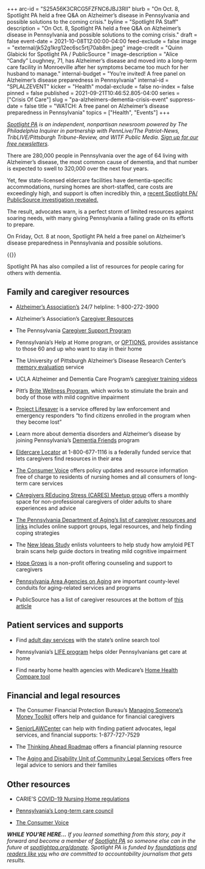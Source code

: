 +++
arc-id = "S25A56K3CRCG5FZFNC6JBJ3RII"
blurb = "On Oct. 8, Spotlight PA held a free Q&A on Alzheimer’s disease in Pennsylvania and possible solutions to the coming crisis."
byline = "Spotlight PA Staff"
description = "On Oct. 8, Spotlight PA held a free Q&A on Alzheimer’s disease in Pennsylvania and possible solutions to the coming crisis."
draft = false
event-date = 2021-10-08T12:00:00-04:00
feed-exclude = false
image = "external/jk52g1krg12ec6sc5rtj70ab8m.jpeg"
image-credit = "Quinn Glabicki for Spotlight PA / PublicSource "
image-description = "Alice “Candy” Loughney, 71, has Alzheimer’s disease and moved into a long-term care facility in Monroeville after her symptoms became too much for her husband to manage."
internal-budget = "You’re invited! A free panel on Alzheimer’s disease preparedness in Pennsylvania"
internal-id = "SPLALZEVENT"
kicker = "Health"
modal-exclude = false
no-index = false
pinned = false
published = 2021-09-21T10:46:52.805-04:00
series = ["Crisis Of Care"]
slug = "pa-alzheimers-dementia-crisis-event"
suppress-date = false
title = "WATCH: A free panel on Alzheimer’s disease preparedness in Pennsylvania"
topics = ["Health", "Events"]
+++

<a href="https://www.spotlightpa.org/"><i>Spotlight PA</i></a><i> is an independent, nonpartisan newsroom powered by The Philadelphia Inquirer in partnership with PennLive/The Patriot-News, TribLIVE/Pittsburgh Tribune-Review, and WITF Public Media. </i><a href="https://www.spotlightpa.org/newsletters"><i>Sign up for our free newsletters</i></a><i>.</i>

There are 280,000 people in Pennsylvania over the age of 64 living with Alzheimer’s disease, the most common cause of dementia, and that number is expected to swell to 320,000 over the next four years.

Yet, few state-licensed eldercare facilities have dementia-specific accommodations, nursing homes are short-staffed, care costs are exceedingly high, and support is often incredibly thin, a <a href="https://www.spotlightpa.org/news/2021/09/pa-alzheimers-dementia-crisis-unprepared/">recent Spotlight PA/ PublicSource investigation revealed.</a>

The result, advocates warn, is a perfect storm of limited resources against soaring needs, with many giving Pennsylvania a failing grade on its efforts to prepare.

On Friday, Oct. 8 at noon, Spotlight PA held a free panel on Alzheimer’s disease preparedness in Pennsylvania and possible solutions.

{{<youtube Bnq2m3746Vo>}}

Spotlight PA has also compiled a list of resources for people caring for others with dementia.

## Family and caregiver resources

- <a href="https://web.archive.org/20210918111525/https://www.alzheimersblog.org/">Alzheimer’s Association’s</a> 24/7 helpline: 1-800-272-3900

- Alzheimer’s Association’s <a href="https://web.archive.org/20210912061548/https://www.alz.org/help-support/caregiving">Caregiver Resources</a>

- The Pennsylvania <a href="https://web.archive.org/20210902115309/https://www.aging.pa.gov/aging-services/caregiver-support/Pages/default.aspx">Caregiver Support Program</a>

- Pennsylvania’s Help at Home program, or <a href="https://web.archive.org/20210902191907/https://www.aging.pa.gov/aging-services/help-at-Home/Pages/default.aspx">OPTIONS</a>, provides assistance to those 60 and up who want to stay in their home

- The University of Pittsburgh Alzheimer’s Disease Research Center’s <a href="https://web.archive.org/20210904121523/https://www.adrc.pitt.edu/about/memory-evaluation/">memory evaluation</a> service

- UCLA Alzheimer and Dementia Care Program’s <a href="https://web.archive.org/20210905032026/https://connect.uclahealth.org/2018/06/06/online-training-videos-provide-coping-skills-for-caregivers-of-people-with-dementia/">caregiver training videos</a>

- Pitt’s <a href="https://web.archive.org/20210906041726/https://www.adrc.pitt.edu/brite-wellness-program-aims-to-help-seniors-with-mild-memory-problems/">Brite Wellness Program</a>, which works to stimulate the brain and body of those with mild cognitive impairment

- <a href="https://web.archive.org/20210911121929/http://alleghenycountyda.us/project-lifesaver/">Project Lifesaver</a> is a service offered by law enforcement and emergency responders “to find citizens enrolled in the program when they become lost”

- Learn more about dementia disorders and Alzheimer’s disease by joining Pennsylvania’s <a href="https://web.archive.org/20210904184013/https://www.dementiafriendspa.org/">Dementia Friends</a> program

- <a href="https://web.archive.org/20210902111609/https://eldercare.acl.gov/">Eldercare Locator</a> at 1-800-677-1116 is a federally funded service that lets caregivers find resources in their area

- <a href="https://web.archive.org/20211016022017/https://theconsumervoice.org/about/membership">The Consumer Voice</a> offers policy updates and resource information free of charge to residents of nursing homes and all consumers of long-term care services

- <a href="https://web.archive.org/20211021061639/https://www.meetup.com/Caregiver-Support-Group-Philadelphia/">CAregivers REducing Stress (CARES) Meetup group</a> offers a monthly space for non-professional caregivers of older adults to share experiences and advice

- <a href="https://web.archive.org/20210928042748/https://www.aging.pa.gov/aging-services/caregiver-support/Pages/Caregivers-of-Adults.aspx">The Pennsylvania Department of Aging’s list of caregiver resources and links</a> includes online support groups, legal resources, and help finding coping strategies

- The <a href="https://web.archive.org/20211019203315/https://www.ideas-study.org/">New Ideas Study</a> enlists volunteers to help study how amyloid PET brain scans help guide doctors in treating mild cognitive impairment

- <a href="https://web.archive.org/20210927005909/https://hopegrows.net/">Hope Grows</a> is a non-profit offering counseling and support to caregivers

- <a href="https://web.archive.org/20210926073702/https://p4a.org/">Pennsylvania Area Agencies on Aging</a> are important county-level conduits for aging-related services and programs

- PublicSource has a list of caregiver resources at the bottom of <a href="https://web.archive.org/20210902093528/https://www.publicsource.org/alzheimers-dementia-caregivers-unpaid-pennsylvania-mental-health/">this article</a>

## Patient services and supports

- Find <a href="https://www.aging.pa.gov/local-resources/Pages/Adult-Day-Center.aspx">adult day services</a> with the state’s online search tool

- Pennsylvania’s <a href="https://web.archive.org/web/20221212041606/https://www.palifeprograms.org/">LIFE program</a> helps older Pennsylvanians get care at home

- Find nearby home health agencies with Medicare’s <a href="https://web.archive.org/20210908131845/https://www.medicare.gov/homehealthcompare/search.html">Home Health Compare tool</a>

## Financial and legal resources

- The Consumer Financial Protection Bureau’s <a href="https://web.archive.org/20210901065412/https://www.consumerfinance.gov/consumer-tools/managing-someone-elses-money/">Managing Someone’s Money Toolkit</a> offers help and guidance for financial caregivers

- <a href="https://web.archive.org/20210921222439/https://seniorlawcenter.org/">SeniorLAWCenter</a> can help with finding patient advocates, legal services, and financial supports: 1-877-727-7529

- The <a href="https://web.archive.org/20211017222714/https://thinkingaheadroadmap.org/">Thinking Ahead Roadmap</a> offers a financial planning resource

- The <a href="https://web.archive.org/20211001144634/https://clsphila.org/services/seniors/">Aging and Disability Unit of Community Legal Services</a> offers free legal advice to seniors and their families

## Other resources

- CARIE’S <a href="https://web.archive.org/20210919111007/https://www.carie.org/policy/covid-19-advocacy/">COVID-19 Nursing Home regulations</a>

- <a href="https://web.archive.org/20210928044845/https://www.aging.pa.gov/organization/PennsylvaniaLongTermCareCouncil/Pages/default.aspx">Pennsylvania’s Long-term care council</a>

- <a href="https://web.archive.org/20210917194426/https://theconsumervoice.org/">The Consumer Voice</a>

<i><b>WHILE YOU’RE HERE...</b></i><i> If you learned something from this story, pay it forward and become a member of </i><a href="https://www.spotlightpa.org/"><i>Spotlight PA</i></a><i> so someone else can in the future at </i><a href="https://www.spotlightpa.org/donate"><i>spotlightpa.org/donate</i></a><i>. Spotlight PA is funded by</i><a href="https://www.spotlightpa.org/support"><i> foundations</i></a><i> </i><a href="https://www.spotlightpa.org/support"><i>and readers like you</i></a><i> who are committed to accountability journalism that gets results.</i>
